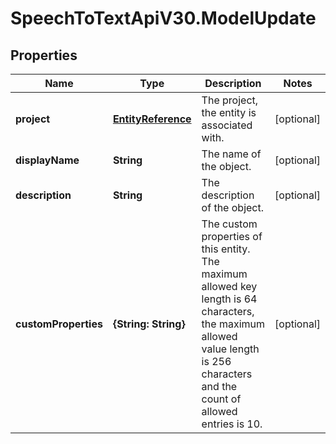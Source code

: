 # SpeechToTextApiV30.ModelUpdate

## Properties
Name | Type | Description | Notes
------------ | ------------- | ------------- | -------------
**project** | [**EntityReference**](EntityReference.md) | The project, the entity is associated with. | [optional] 
**displayName** | **String** | The name of the object. | [optional] 
**description** | **String** | The description of the object. | [optional] 
**customProperties** | **{String: String}** | The custom properties of this entity. The maximum allowed key length is 64 characters, the maximum  allowed value length is 256 characters and the count of allowed entries is 10. | [optional] 


